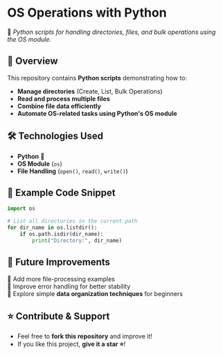 # **OS Operations with Python**  
🚀 *Python scripts for handling directories, files, and bulk operations using the OS module.*  

## 📌 **Overview**  
This repository contains **Python scripts** demonstrating how to:  
- **Manage directories** (Create, List, Bulk Operations)  
- **Read and process multiple files**  
- **Combine file data efficiently**  
- **Automate OS-related tasks using Python's OS module**  

## 🛠 **Technologies Used**  
- **Python** 🐍  
- **OS Module** (`os`)  
- **File Handling** (`open()`, `read()`, `write()`)  

## 📝 **Example Code Snippet**  
```python
import os

# List all directories in the current path
for dir_name in os.listdir():
    if os.path.isdir(dir_name):
        print("Directory:", dir_name)
```

## 📌 **Future Improvements**  
🔹 Add more file-processing examples  
🔹 Improve error handling for better stability  
🔹 Explore simple **data organization techniques** for beginners  

## ⭐ **Contribute & Support**  
- Feel free to **fork this repository** and improve it!  
- If you like this project, **give it a star ⭐**! 
